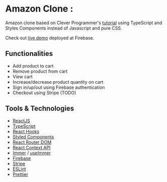 # Amazon Clone :

Amazon clone based on Clever Programmer's [tutorial](https://www.youtube.com/watch?v=_Z6eRoagmz4) using TypeScript and Styles Components instead of Javascript and pure CSS.

Check out [live demo](https://clone-9c3af.web.app) deployed at Firebase.

## Functionalities
- Add product to cart
- Remove product from cart
- View cart
- Increase/decrease product quantity on cart
- Sign in/up/out using Firebase authentication
- Checkout using Stripe (TODO)

## Tools & Technologies

- [ReactJS](https://reactjs.org/)
- [TypeScript](https://www.typescriptlang.org/)
- [React Hooks](https://reactjs.org/docs/hooks-intro.html)
- [Styled Components](https://styled-components.com/)
- [React Router DOM](https://reactrouter.com/)
- [React Context API](https://reactjs.org/docs/context.html)
- [Immer](https://immerjs.github.io/immer/docs/introduction) / [useImmer](https://github.com/immerjs/use-immer)
- [Firebase](https://firebase.google.com/)
- [Stripe](https://stripe.com/)
- [ESLint](https://eslint.org/)
- [Prettier](https://prettier.io/)
